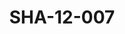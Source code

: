 ---
pid: SHA-12-007
title: SHA-12-007
language: ar
original_label: 
rights: شرحبيل احمد
location_of_original: شرحبيل احمد
photographer_or_studio: 
scanned_from: photograph 9.9 by 15.1
_date: '1988'
location: الامارات، العين
description: شرحبيل احمد واثنين اخرين في حافلة
additional_notes: 
permission_display: 'yes'
on_server: 'no'
on_website: 'no'
permalink: /photopages/ar/SHA-12-007.html
layout: photo-page
---